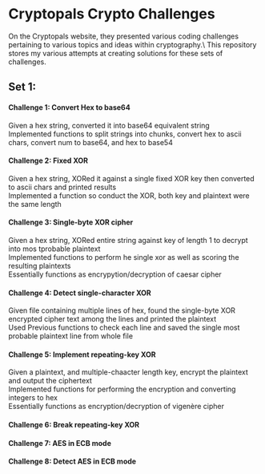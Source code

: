 # Cryptopals Crypto Challenges

On the Cryptopals website, they presented various coding challenges pertaining to various topics and ideas within cryptography.\ 
This repository stores my various attempts at creating solutions for these sets of challenges.

## Set 1:
#### Challenge 1: Convert Hex to base64
Given a hex string, converted it into base64 equivalent string\
Implemented functions to split strings into chunks, convert hex to ascii chars, convert num to base64, and hex to base54


#### Challenge 2: Fixed XOR
Given a hex string, XORed it against a single fixed XOR key then converted to ascii chars and printed results\
Implemented a function so conduct the XOR, both key and plaintext were the same length

#### Challenge 3: Single-byte XOR cipher 
Given a hex string, XORed entire string against key of length 1 to decrypt into mos tprobable plaintext\
Implemented functions to perform he single xor as well as scoring the resulting plaintexts\
Essentially functions as encrypytion/decryption of caesar cipher

#### Challenge 4: Detect single-character XOR
Given file containing multiple lines of hex, found the single-byte XOR encrypted cipher text among the lines and printed the plaintext\
Used Previous functions to check each line and saved the single most probable plaintext line from whole file

#### Challenge 5: Implement repeating-key XOR
Given a plaintext, and multiple-chaacter length key, encrypt the plaintext and output the ciphertext\
Implemented functions for performing the encryption and converting integers to hex\
Essentially functions as encryption/decryption of vigenère cipher

#### Challenge 6: Break repeating-key XOR


#### Challenge 7: AES in ECB mode


#### Challenge 8: Detect AES in ECB mode

